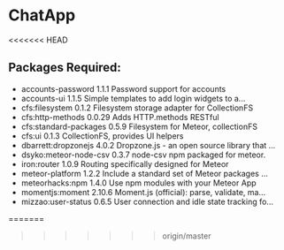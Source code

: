 # ChatApp
<<<<<<< HEAD

Packages Required:
---------
* accounts-password      1.1.1  Password support for accounts
* accounts-ui            1.1.5  Simple templates to add login widgets to a...
* cfs:filesystem         0.1.2  Filesystem storage adapter for CollectionFS
* cfs:http-methods       0.0.29  Adds HTTP.methods RESTful
* cfs:standard-packages  0.5.9  Filesystem for Meteor, collectionFS
* cfs:ui                 0.1.3  CollectionFS, provides UI helpers
* dbarrett:dropzonejs    4.0.2  Dropzone.js - an open source library that ...
* dsyko:meteor-node-csv  0.3.7  node-csv npm packaged for meteor.
* iron:router            1.0.9  Routing specifically designed for Meteor
* meteor-platform        1.2.2  Include a standard set of Meteor packages ...
* meteorhacks:npm        1.4.0  Use npm modules with your Meteor App
* momentjs:moment        2.10.6  Moment.js (official): parse, validate, ma...
* mizzao:user-status     0.6.5  User connection and idle state tracking fo...

=======
>>>>>>> origin/master
